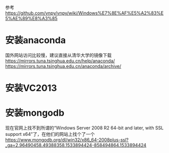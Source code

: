 参考 https://github.com/vnpy/vnpy/wiki/Windows%E7%8E%AF%E5%A2%83%E5%AE%89%E8%A3%85


# 安装anaconda
国外网站访问比较慢，建议直接从清华大学的镜像下载
https://mirrors.tuna.tsinghua.edu.cn/help/anaconda/
https://mirrors.tuna.tsinghua.edu.cn/anaconda/archive/

# 安装VC2013

# 安装mongodb
现在官网上找不到所谓的“Windows Server 2008 R2 64-bit and later, with SSL support x64”了，在他们的网站上找个了一个 
https://www.mongodb.org/dl/win32/x86_64-2008plus-ssl?_ga=2.96490458.49388358.1533894424-858494864.1533894424

